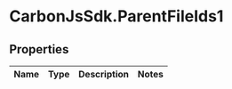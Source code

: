 # CarbonJsSdk.ParentFileIds1

## Properties

Name | Type | Description | Notes
------------ | ------------- | ------------- | -------------


